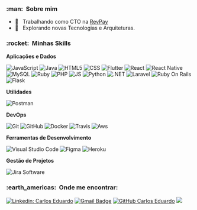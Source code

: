 


<h3> :man: &nbsp;Sobre mim </h3>

- 💼 &nbsp; Trabalhando como CTO na <a href="https://revpay.com.br/">RevPay</a>
- 🤔 &nbsp; Explorando novas Tecnologias e Arquiteturas.

<h3> :rocket: &nbsp;Minhas Skills </h3>

**Aplicações e Dados**

  ![JavaScript](https://img.shields.io/badge/-JavaScript-333333?style=flat&logo=javascript)
  ![Java](https://img.shields.io/badge/-Java-333333?style=flat&logo=Java&logoColor=007396)
  ![HTML5](https://img.shields.io/badge/-HTML5-333333?style=flat&logo=HTML5)
  ![CSS](https://img.shields.io/badge/-CSS-333333?style=flat&logo=CSS3&logoColor=1572B6)
  ![Flutter](https://img.shields.io/badge/-Flutter-333333?style=flat&logo=Flutter)
  ![React](https://img.shields.io/badge/-React-333333?style=flat&logo=react)
  ![React Native](https://img.shields.io/badge/-React%20Native-333333?style=flat&logo=react)
  ![MySQL](https://img.shields.io/badge/-MySQL-333333?style=flat&logo=mysql)
  ![Ruby](https://img.shields.io/badge/Ruby-333333?style=flat&logo=ruby&logoColor=white)
  ![PHP](https://img.shields.io/badge/PHP-333333?style=flat&logo=php&logoColor=white)
  ![JS](https://img.shields.io/badge/JavaScript-333333?style=flat&logo=javascript&logoColor=F7DF1E)
  ![Python](https://img.shields.io/badge/Python-333333?style=flat&logo=python&logoColor=blue)
  ![.NET](https://img.shields.io/badge/.NET-333333?style=flat&logo=dotnet&logoColor=white)
  ![Laravel](https://img.shields.io/badge/Laravel-333333?style=flat&logo=laravel&logoColor=white)
  ![Ruby On Rails](https://img.shields.io/badge/Ruby_on_Rails-333333?style=flat&logo=ruby-on-rails&logoColor=white)
  ![Flask](https://img.shields.io/badge/Flask-333333?style=flat&logo=flask&logoColor=white)

**Utilidades**

  ![Postman](https://img.shields.io/badge/-Postman-333333?style=flat&logo=postman)

**DevOps**

  ![Git](https://img.shields.io/badge/-Git-333333?style=flat&logo=git)
  ![GitHub](https://img.shields.io/badge/-GitHub-333333?style=flat&logo=github)
  ![Docker](https://img.shields.io/badge/-Docker-333333?style=flat&logo=docker)
  ![Travis](https://img.shields.io/badge/-Travis-333333?style=flat&logo=travis)
  ![Aws](https://img.shields.io/badge/Amazon_AWS-333333?style=flat&logo=amazonaws&logoColor=white)

**Ferramentas de Desenvolvimento**

  ![Visual Studio Code](https://img.shields.io/badge/-Visual%20Studio%20Code-333333?style=flat&logo=visual-studio-code&logoColor=007ACC)
  ![Figma](https://img.shields.io/badge/-Figma-333333?style=flat&logo=figma&logoColor=007ACC)
  ![Heroku](https://img.shields.io/badge/Heroku-333333?style=flat&logo=heroku&logoColor=white)

**Gestão de Projetos**

  ![Jira Software](https://img.shields.io/badge/Jira-333333?style=flat&logo=Jira&logoColor=white)


<h3> :earth_americas: &nbsp;Onde me encontrar: </h3> 

[![Linkedin: Carlos Eduardo](https://img.shields.io/badge/-USERNAME-blue?style=flat-square&logo=Linkedin&logoColor=white&link=LINK-DO-SEU-LINKEDIN)](https://www.linkedin.com/in/codew47/)
[![Gmail Badge](https://img.shields.io/badge/-seuemail@email.com-006bed?style=flat-square&logo=Gmail&logoColor=white&link=mailto:SEU-EMAIL)](mailto:carlos.eduardo@revpay.com.br)
[![GitHub Carlos Eduardo]( https://img.shields.io/github/followers/CodEw47?label=follow&style=social)](https://github.com/CodEw47)
![](https://komarev.com/ghpvc/?username=CodEw47&color=006bed)

